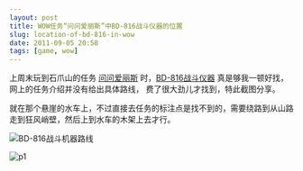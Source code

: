 ```yaml
---
layout: post
title: WOW任务“问问爱丽斯”中BD-816战斗仪器的位置
slug: location-of-bd-816-in-wow
date: 2011-09-05 20:58
tags: [game, wow]
---
```


上周末玩到石爪山的任务 [问问爱丽斯][1] 时，[BD-816战斗仪器][2] 真是够我一顿好找，网上的任务介绍并没有给出具体路线，
费了很大劲儿才找到，特此截图分享。

就在那个悬崖的水车上，不过直接去任务的标注点是找不到的，需要绕路到从山路走到狂风峭壁，然后上到水车的木架上去才行。

![BD-816战斗机器路线](http://pic.yupoo.com/greatghoul_v/BlwRzdlv/j7Ex3.jpg)

![p1](http://pic.yupoo.com/greatghoul_v/BlwJ7fsL/medium.jpg)

[1]: http://www.wowdb.cn/quest-25673.html
[2]: http://wowdb.games.sina.com.cn/object-203088.html
